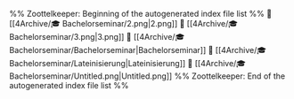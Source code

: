%% Zoottelkeeper: Beginning of the autogenerated index file list  %%
📄 [[4Archive/🎓 Bachelorseminar/2.png|2.png]]
📄 [[4Archive/🎓 Bachelorseminar/3.png|3.png]]
📄 [[4Archive/🎓 Bachelorseminar/Bachelorseminar|Bachelorseminar]]
📄 [[4Archive/🎓 Bachelorseminar/Lateinisierung|Lateinisierung]]
📄 [[4Archive/🎓 Bachelorseminar/Untitled.png|Untitled.png]]
%% Zoottelkeeper: End of the autogenerated index file list  %%
